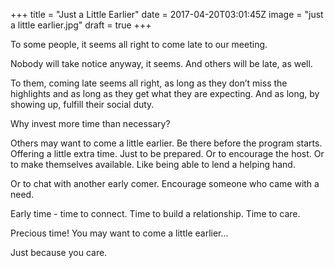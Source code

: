 
+++
title = "Just a Little Earlier"
date = 2017-04-20T03:01:45Z
image = "just a little earlier.jpg"
draft = true
+++

To some people, it seems all right to come late to our meeting. 

Nobody will take notice anyway, it seems. And others will be late, as well.

To them, coming late seems all right, as long as they don’t miss the highlights and as long as they get what they are expecting. And as long, by showing up, fulfill their social duty.

Why invest more time than necessary?

Others may want to come a little earlier. Be there before the program starts. Offering a little extra time. Just to be prepared. Or to encourage the host. Or to make themselves available. Like being able to lend a helping hand. 

Or to chat with another early comer. Encourage someone who came with a need.

Early time - time to connect. Time to build a relationship. Time to care.

Precious time!
You may want to come a little earlier…

Just because you care.